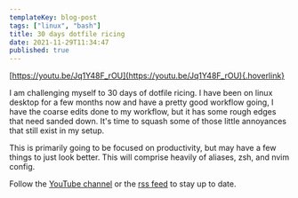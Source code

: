 ```yaml
---
templateKey: blog-post
tags: ["linux", "bash"]
title: 30 days dotfile ricing
date: 2021-11-29T11:34:47
published: true
---
```


[https://youtu.be/Jq1Y48F_rOU](https://youtu.be/Jq1Y48F_rOU){.hoverlink}

I am challenging myself to 30 days of dotfile ricing. I have been on linux
desktop for a few months now and have a pretty good workflow going, I have the
coarse edits done to my workflow, but it has some rough edges that need sanded
down. It's time to squash some of those little annoyances that still exist in
my setup.

This is primarily going to be focused on productivity, but may have a few
things to just look better. This will comprise heavily of aliases, zsh, and
nvim config.

Follow the [YouTube channel](https://youtube.com/waylonwalker) or the [rss
feed](https://waylonwalker/rss/) to stay up to date.
